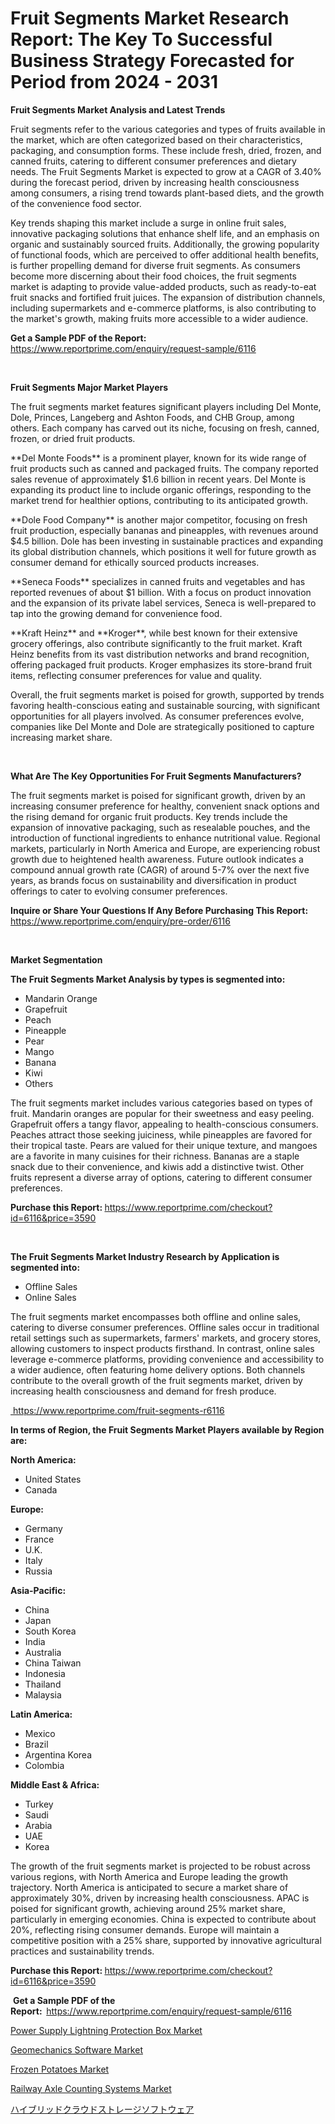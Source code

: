 <p><h1>Fruit Segments Market Research Report: The Key To Successful Business Strategy Forecasted for Period from 2024 - 2031</h1></p><p><strong>Fruit Segments Market Analysis and Latest Trends</strong></p>
<p><p>Fruit segments refer to the various categories and types of fruits available in the market, which are often categorized based on their characteristics, packaging, and consumption forms. These include fresh, dried, frozen, and canned fruits, catering to different consumer preferences and dietary needs. The Fruit Segments Market is expected to grow at a CAGR of 3.40% during the forecast period, driven by increasing health consciousness among consumers, a rising trend towards plant-based diets, and the growth of the convenience food sector. </p><p>Key trends shaping this market include a surge in online fruit sales, innovative packaging solutions that enhance shelf life, and an emphasis on organic and sustainably sourced fruits. Additionally, the growing popularity of functional foods, which are perceived to offer additional health benefits, is further propelling demand for diverse fruit segments. As consumers become more discerning about their food choices, the fruit segments market is adapting to provide value-added products, such as ready-to-eat fruit snacks and fortified fruit juices. The expansion of distribution channels, including supermarkets and e-commerce platforms, is also contributing to the market's growth, making fruits more accessible to a wider audience.</p></p>
<p><strong>Get a Sample PDF of the Report:&nbsp;</strong> <a href="https://www.reportprime.com/enquiry/request-sample/6116">https://www.reportprime.com/enquiry/request-sample/6116</a></p>
<p>&nbsp;</p>
<p><strong>Fruit Segments Major Market Players</strong></p>
<p><p>The fruit segments market features significant players including Del Monte, Dole, Princes, Langeberg and Ashton Foods, and CHB Group, among others. Each company has carved out its niche, focusing on fresh, canned, frozen, or dried fruit products.</p><p>**Del Monte Foods** is a prominent player, known for its wide range of fruit products such as canned and packaged fruits. The company reported sales revenue of approximately $1.6 billion in recent years. Del Monte is expanding its product line to include organic offerings, responding to the market trend for healthier options, contributing to its anticipated growth.</p><p>**Dole Food Company** is another major competitor, focusing on fresh fruit production, especially bananas and pineapples, with revenues around $4.5 billion. Dole has been investing in sustainable practices and expanding its global distribution channels, which positions it well for future growth as consumer demand for ethically sourced products increases.</p><p>**Seneca Foods** specializes in canned fruits and vegetables and has reported revenues of about $1 billion. With a focus on product innovation and the expansion of its private label services, Seneca is well-prepared to tap into the growing demand for convenience food.</p><p>**Kraft Heinz** and **Kroger**, while best known for their extensive grocery offerings, also contribute significantly to the fruit market. Kraft Heinz benefits from its vast distribution networks and brand recognition, offering packaged fruit products. Kroger emphasizes its store-brand fruit items, reflecting consumer preferences for value and quality.</p><p>Overall, the fruit segments market is poised for growth, supported by trends favoring health-conscious eating and sustainable sourcing, with significant opportunities for all players involved. As consumer preferences evolve, companies like Del Monte and Dole are strategically positioned to capture increasing market share.</p></p>
<p>&nbsp;</p>
<p><strong>What Are The Key Opportunities For Fruit Segments Manufacturers?</strong></p>
<p><p>The fruit segments market is poised for significant growth, driven by an increasing consumer preference for healthy, convenient snack options and the rising demand for organic fruit products. Key trends include the expansion of innovative packaging, such as resealable pouches, and the introduction of functional ingredients to enhance nutritional value. Regional markets, particularly in North America and Europe, are experiencing robust growth due to heightened health awareness. Future outlook indicates a compound annual growth rate (CAGR) of around 5-7% over the next five years, as brands focus on sustainability and diversification in product offerings to cater to evolving consumer preferences.</p></p>
<p><strong>Inquire or Share Your Questions If Any Before Purchasing This Report:</strong> <a href="https://www.reportprime.com/enquiry/pre-order/6116">https://www.reportprime.com/enquiry/pre-order/6116</a></p>
<p>&nbsp;</p>
<p><strong>Market Segmentation</strong></p>
<p><strong>The Fruit Segments Market Analysis by types is segmented into:</strong></p>
<p><ul><li>Mandarin Orange</li><li>Grapefruit</li><li>Peach</li><li>Pineapple</li><li>Pear</li><li>Mango</li><li>Banana</li><li>Kiwi</li><li>Others</li></ul></p>
<p><p>The fruit segments market includes various categories based on types of fruit. Mandarin oranges are popular for their sweetness and easy peeling. Grapefruit offers a tangy flavor, appealing to health-conscious consumers. Peaches attract those seeking juiciness, while pineapples are favored for their tropical taste. Pears are valued for their unique texture, and mangoes are a favorite in many cuisines for their richness. Bananas are a staple snack due to their convenience, and kiwis add a distinctive twist. Other fruits represent a diverse array of options, catering to different consumer preferences.</p></p>
<p><strong>Purchase this Report:&nbsp;</strong><a href="https://www.reportprime.com/checkout?id=6116&price=3590">https://www.reportprime.com/checkout?id=6116&price=3590</a></p>
<p>&nbsp;</p>
<p><strong>The Fruit Segments Market Industry Research by Application is segmented into:</strong></p>
<p><ul><li>Offline Sales</li><li>Online Sales</li></ul></p>
<p><p>The fruit segments market encompasses both offline and online sales, catering to diverse consumer preferences. Offline sales occur in traditional retail settings such as supermarkets, farmers' markets, and grocery stores, allowing customers to inspect products firsthand. In contrast, online sales leverage e-commerce platforms, providing convenience and accessibility to a wider audience, often featuring home delivery options. Both channels contribute to the overall growth of the fruit segments market, driven by increasing health consciousness and demand for fresh produce.</p></p>
<p><a href="https://www.reportprime.com/fruit-segments-r6116">&nbsp;https://www.reportprime.com/fruit-segments-r6116</a></p>
<p><strong>In terms of Region, the Fruit Segments Market Players available by Region are:</strong></p>
<p>
    <p> <strong> North America: </strong>
        <ul>
            <li>United States</li>
            <li>Canada</li>
        </ul>
        </p> 
    <p> <strong> Europe: </strong>
        <ul>
            <li>Germany</li>
            <li>France</li>
            <li>U.K.</li>
            <li>Italy</li>
            <li>Russia</li>
        </ul>
        </p> 
    <p> <strong> Asia-Pacific: </strong>
        <ul>
            <li>China</li>
            <li>Japan</li>
            <li>South Korea</li>
            <li>India</li>
            <li>Australia</li>
            <li>China Taiwan</li>
            <li>Indonesia</li>
            <li>Thailand</li>
            <li>Malaysia</li>
        </ul>
        </p> 
    <p> <strong> Latin America: </strong>
        <ul>
            <li>Mexico</li>
            <li>Brazil</li>
            <li>Argentina Korea</li>
            <li>Colombia</li>
        </ul>
        </p> 
    <p> <strong> Middle East & Africa: </strong>
        <ul>
            <li>Turkey</li>
            <li>Saudi</li>
            <li>Arabia</li>
            <li>UAE</li>
            <li>Korea</li>
        </ul>
    </p>
    </p>
<p><p>The growth of the fruit segments market is projected to be robust across various regions, with North America and Europe leading the growth trajectory. North America is anticipated to secure a market share of approximately 30%, driven by increasing health consciousness. APAC is poised for significant growth, achieving around 25% market share, particularly in emerging economies. China is expected to contribute about 20%, reflecting rising consumer demands. Europe will maintain a competitive position with a 25% share, supported by innovative agricultural practices and sustainability trends.</p></p>
<p><strong>Purchase this Report: </strong><a href="https://www.reportprime.com/checkout?id=6116&price=3590">https://www.reportprime.com/checkout?id=6116&price=3590</a></p>
<p>&nbsp;<strong>Get a Sample PDF of the Report:&nbsp;&nbsp;</strong><a href="https://www.reportprime.com/enquiry/request-sample/6116">https://www.reportprime.com/enquiry/request-sample/6116</a></p>
<p><strong></strong></p>
<p><p><a href="https://issuu.com/reportprime-2/docs/power-supply-lightning-protection-b_87aecabdc4e4d8">Power Supply Lightning Protection Box Market</a></p><p><a href="https://medium.com/@amexben1465_98864/global-geomechanics-software-market-focus-on-product-type-standalone-integrated-end-user-and-6c6a0d614b9a">Geomechanics Software Market</a></p><p><a href="https://github.com/pizolina/Market-Research-Report-List-6/blob/main/frozen-potatoes-market.md">Frozen Potatoes Market</a></p><p><a href="https://issuu.com/reportprime-2/docs/railway-axle-counting-systems-marke_43a15d3b35ac29">Railway Axle Counting Systems Market</a></p><p><a href="https://medium.com/@erlenegcfeenan/%E3%82%A4%E3%83%8E%E3%83%99%E3%83%BC%E3%82%B7%E3%83%A7%E3%83%B3%E3%81%AE%E6%9C%AA%E6%9D%A5-%E3%82%B0%E3%83%AD%E3%83%BC%E3%83%90%E3%83%AB%E3%83%8F%E3%82%A4%E3%83%96%E3%83%AA%E3%83%83%E3%83%89%E3%82%AF%E3%83%A9%E3%82%A6%E3%83%89%E3%82%B9%E3%83%88%E3%83%AC%E3%83%BC%E3%82%B8%E3%82%BD%E3%83%95%E3%83%88%E3%82%A6%E3%82%A7%E3%82%A2%E5%B8%82%E5%A0%B4%E3%81%AE%E6%88%90%E9%95%B7%E3%81%A8%E6%A9%9F%E4%BC%9A-2024%E5%B9%B4-2031%E5%B9%B4-dc5cda225b2b">ハイブリッドクラウドストレージソフトウェア</a></p></p>